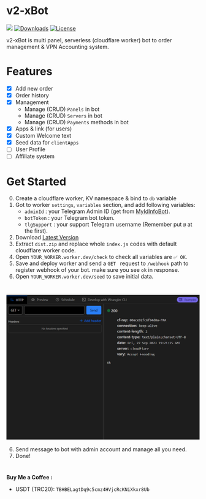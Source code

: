 # v2-xBot

[![](https://img.shields.io/github/v/release/javadib/v2-xbot.svg)](https://github.com/javadib/v2-xbot/releases)
[![Downloads](https://img.shields.io/github/downloads/javadib/v2-xbot/total.svg)](#)
[![License](https://img.shields.io/badge/license-GPL%20V3-blue.svg?longCache=true)](https://www.gnu.org/licenses/gpl-3.0.en.html)

v2-xBot is multi panel, serverless (cloudflare worker) bot to order management & VPN Accounting system.
#

# Features
- [x] Add new order
- [x] Order history
- [x] Management
  - Manage (CRUD) `Panels` in bot
  - Manage (CRUD) `Servers` in bot
  - Manage (CRUD) `Payments` methods in bot
- [x] Apps & link (for users)
- [x] Custom Welcome text
- [x] Seed data for `clientApps`
- [ ] User Profile
- [ ] Affiliate system
#

# Get Started
0) Create a cloudflare worker, KV namespace & bind to `db` variable
1) Got to worker `settings`, `variables` section, and add following variables:
    - `adminId` : your Telegram Admin ID (get from [MyIdInfoBot](https://t.me/Myidinfobot)).
    - `botToken` : your Telegram bot token.
    - `tlgSupport` : your support Telegram username (Remember put `@` at the first).
3) Download [Latest Version](https://github.com/javadib/v2-xbot/releases/latest/download/dist.zip)
4) Extract `dist.zip` and replace whole `index.js` codes with default cloudflare worker code.
4) Open `YOUR_WORKER.worker.dev/check` to check all variables are `✅ OK`.
5) Save and deploy worker and send a `GET ` request to `/webhook` path to register webhook of your bot. make sure you see `ok` in response.
4) Open `YOUR_WORKER.worker.dev/seed` to save initial data.

#
![1](./docs/images/register-result.png)

6) Send message to bot with admin account and manage all you need.
7) Done!
#





#

**Buy Me a Coffee :**
- USDT (TRC20): `TBHBELagtDq9c5cmz4HVjcRcKNiXkxr8Ub`
